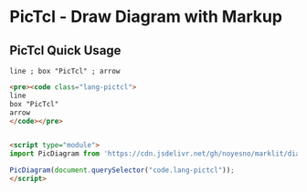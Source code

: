 PicTcl - Draw Diagram with Markup
=================================

## PicTcl Quick Usage

```
line ; box "PicTcl" ; arrow
```

```html
<pre><code class="lang-pictcl">
line
box "PicTcl"
arrow
</code></pre>


<script type="module">
import PicDiagram from 'https://cdn.jsdelivr.net/gh/noyesno/marklit/diagram/pictcl.min.js';

PicDiagram(document.querySelector("code.lang-pictcl"));
</script>
```
